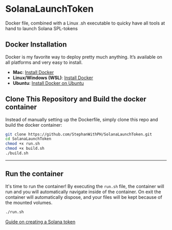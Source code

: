 # SolanaLaunchToken
Docker file, combined with a Linux .sh executable to quicky have all tools at hand to launch Solana SPL-tokens

## Docker Installation
Docker is my favorite way to deploy pretty much anything. It’s available on all platforms and very easy to install.

- **Mac**: [Install Docker](https://docs.docker.com/desktop/setup/install/mac-install/)
- **Linux/Windows (WSL)**: [Install Docker](https://docs.docker.com/engine/install/)
- **Ubuntu**: [Install Docker on Ubuntu](https://docs.docker.com/engine/install/ubuntu/)

## Clone This Repository and Build the docker container
Instead of manually setting up the Dockerfile, simply clone this repo and build the docker container:

```sh
git clone https://github.com/StephanWithPH/SolanaLaunchToken.git
cd SolanaLaunchToken
chmod +x run.sh
chmod +x build.sh
./build.sh
```

---

## Run the container
It's time to run the container! By executing the ```run.sh``` file, the container will run and you will automatically navigate inside of the container. On exit the container will automatically dispose, and your files will be kept because of the mounted volumes.

```sh
./run.sh
```

[Guide on creating a Solana token](https://blog.networkchuck.com/posts/create-a-solana-token/)

